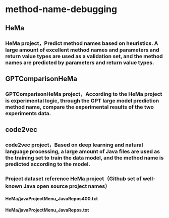 # method-name-debugging
## HeMa
### HeMa project，Predict method names based on heuristics. A large amount of excellent method names and parameters and return value types are used as a validation set, and the method names are predicted by parameters and return value types.
## GPTComparisonHeMa
### GPTComparisonHeMa project，According to the HeMa project is experimental logic, through the GPT large model prediction method name, compare the experimental results of the two experiments data.
## code2vec
### code2vec project，Based on deep learning and natural language processing, a large amount of Java files are used as the training set to train the data model, and the method name is predicted according to the model.
### Project dataset reference HeMa project（Github set of well-known Java open source project names）
#### HeMa/javaProjectMenu_JavaRepos400.txt
#### HeMa/javaProjectMenu_JavaRepos.txt
